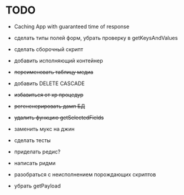 
TODO
====






- Caching App with guaranteed time of response



- сделать типы полей форм, убрать проверку в getKeysAndValues
- сделать сборочный скрипт
- добавить исполняющий контейнер

- ~~переименовать таблицу медиа~~
- добавить DELETE CASCADE
- ~~избавиться от хр процедур~~
- ~~регененерировать дамп БД~~

- ~~удалить функцию getSelectedFields~~
- заменить мукс на джин
- сделать тесты
- приделать редис?
- написать ридми
- разобраться с неисполнением порождающих скриптов
- убрать getPayload
